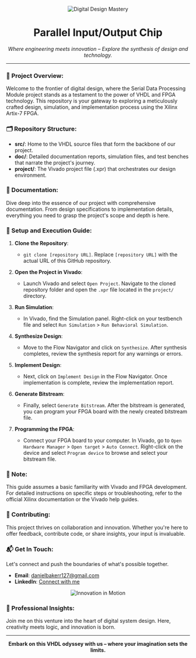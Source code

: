 <p align="center">
  <img src="https://media.giphy.com/media/xT9IgzoKnwFNmISR8I/giphy.gif" alt="Digital Design Mastery" />
</p>

<h1 align="center">Parallel Input/Output Chip</h1>

<div align="center">
  <i>Where engineering meets innovation – Explore the synthesis of design and technology.</i>
</div>

---

### 📖 Project Overview:
Welcome to the frontier of digital design, where the Serial Data Processing Module project stands as a testament to the power of VHDL and FPGA technology. This repository is your gateway to exploring a meticulously crafted design, simulation, and implementation process using the Xilinx Artix-7 FPGA.

### 🗂 Repository Structure:
- **src/**: Home to the VHDL source files that form the backbone of our project.
- **doc/**: Detailed documentation reports, simulation files, and test benches that narrate the project's journey.
- **project/**: The Vivado project file (.xpr) that orchestrates our design environment.

### 📘 Documentation:
Dive deep into the essence of our project with comprehensive documentation. From design specifications to implementation details, everything you need to grasp the project's scope and depth is here.

### 🔧 Setup and Execution Guide:

1. **Clone the Repository**:
   - `git clone [repository URL]`. Replace `[repository URL]` with the actual URL of this GitHub repository.

2. **Open the Project in Vivado**:
   - Launch Vivado and select `Open Project`. Navigate to the cloned repository folder and open the `.xpr` file located in the `project/` directory.

3. **Run Simulation**:
   - In Vivado, find the Simulation panel. Right-click on your testbench file and select `Run Simulation` > `Run Behavioral Simulation`.

4. **Synthesize Design**:
   - Move to the Flow Navigator and click on `Synthesize`. After synthesis completes, review the synthesis report for any warnings or errors.

5. **Implement Design**:
   - Next, click on `Implement Design` in the Flow Navigator. Once implementation is complete, review the implementation report.

6. **Generate Bitstream**:
   - Finally, select `Generate Bitstream`. After the bitstream is generated, you can program your FPGA board with the newly created bitstream file.

7. **Programming the FPGA**:
   - Connect your FPGA board to your computer. In Vivado, go to `Open Hardware Manager` > `Open target` > `Auto Connect`. Right-click on the device and select `Program device` to browse and select your bitstream file.

### 📝 Note:
This guide assumes a basic familiarity with Vivado and FPGA development. For detailed instructions on specific steps or troubleshooting, refer to the official Xilinx documentation or the Vivado help guides.

### 🤝 Contributing:
This project thrives on collaboration and innovation. Whether you're here to offer feedback, contribute code, or share insights, your input is invaluable.

### 📬 Get In Touch:
Let's connect and push the boundaries of what's possible together.
- **Email**: [danielbakerr127@gmail.com](mailto:danielbakerr127@gmail.com)
- **LinkedIn**: [Connect with me](https://linkedin.com/in/danb127)

<p align="center">
  <img src="https://media.giphy.com/media/3ohhwytHcusSCXXOUg/giphy.gif" alt="Innovation in Motion" />
</p>

### 💼 Professional Insights:
Join me on this venture into the heart of digital system design. Here, creativity meets logic, and innovation is born.

---

<p align="center">
  <b>Embark on this VHDL odyssey with us – where your imagination sets the limits.</b>
</p>
